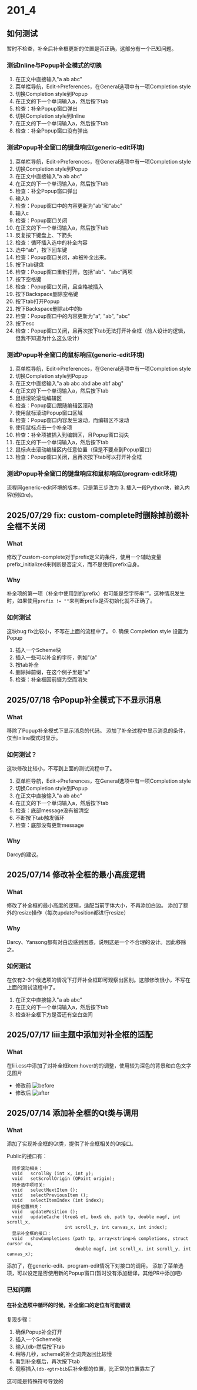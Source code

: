 # 201_4
## 如何测试
暂时不检查，补全后补全框更新的位置是否正确，这部分有一个已知问题。

### 测试Inline与Popup补全模式的切换
1. 在正文中直接输入"a ab abc"
2. 菜单栏导航，Edit->Preferences，在General选项中有一项Completion style
3. 切换Completion style到Popup
4. 在正文的下一个单词输入a，然后按下tab
5. 检查：补全Popup窗口弹出
3. 切换Completion style到Inline
4. 在正文的下一个单词输入a，然后按下tab
5. 检查：补全Popup窗口没有弹出

### 测试Popup补全窗口的键盘响应(generic-edit环境)
1. 菜单栏导航，Edit->Preferences，在General选项中有一项Completion style
2. 切换Completion style到Popup
3. 在正文中直接输入"a ab abc"
4. 在正文的下一个单词输入a，然后按下tab
5. 检查：补全Popup窗口弹出
6. 输入b
7. 检查：Popup窗口中的内容更新为"ab"和“abc”
8. 输入c
9. 检查：Popup窗口关闭
10. 在正文的下一个单词输入a，然后按下tab
11. 反复按下键盘上、下箭头
12. 检查：循环插入选中的补全内容
13. 选中“ab”，按下回车键
14. 检查：Popup窗口关闭，ab被补全出来。
15. 按下tab键盘
16. 检查：Popup窗口重新打开，包括"ab"、“abc”两项
17. 按下空格键
18. 检查：Popup窗口关闭，且空格被插入
19. 按下Backspace删除空格键
20. 按下tab打开Popup
21. 按下Backspace删除ab中的b
22. 检查：Popup窗口中的内容更新为"a", "ab", "abc"
23. 按下esc
24. 检查：Popup窗口关闭，且再次按下tab无法打开补全框（前人设计的逻辑，但我不知道为什么这么设计）

### 测试Popup补全窗口的鼠标响应(generic-edit环境)
1. 菜单栏导航，Edit->Preferences，在General选项中有一项Completion style
2. 切换Completion style到Popup
3. 在正文中直接输入"a ab abc abd abe abf abg"
4. 在正文的下一个单词输入a，然后按下tab
5. 鼠标滚轮滚动编辑区
6. 检查：Popup窗口跟随编辑区滚动
7. 使用鼠标滚动Popup窗口区域
8. 检查：Popup窗口内容发生滚动，而编辑区不滚动
9. 使用鼠标点击一个补全项
10. 检查：补全项被插入到编辑区，且Popup窗口消失
11. 在正文的下一个单词输入a，然后按下tab
12. 鼠标点击滚动编辑区内任意位置（但是不要点到Popup窗口）
13. 检查：Popup窗口关闭，且再次按下tab可以打开补全框

### 测试Popup补全窗口的键盘响应和鼠标响应(program-edit环境)
流程同generic-edit环境的版本，只是第三步改为
3. 插入一段Python块，输入内容(例如re)。

## 2025/07/29 fix: custom-complete时删除掉前缀补全框不关闭
### What
修改了custom-complete对于prefix定义的条件，使用一个辅助变量prefix_initialized来判断是否定义，而不是使用prefix自身。

### Why
补全项的第一项（补全中使用到的prefix）也可能是空字符串“”，这种情况发生时，如果使用`prefix != ""`来判断prefix是否初始化就不正确了。

### 如何测试
这块bug fix比较小，不写在上面的流程中了。
0. 确保 Completion style 设置为 Popup
1. 插入一个Scheme块
2. 插入一些可以补全的字符，例如"(a"
3. 按tab补全
4. 删除掉前缀，在这个例子里是"a"
5. 检查：补全框因前缀为空而消失


## 2025/07/18 令Popup补全模式下不显示消息
### What
移除了Popup补全模式下显示消息的代码。
添加了补全过程中显示消息的条件，仅当Inline模式时显示。

### 如何测试？
这块修改比较小，不写到上面的测试流程中了。
1. 菜单栏导航，Edit->Preferences，在General选项中有一项Completion style
2. 切换Completion style到Popup
3. 在正文中直接输入"a ab abc"
4. 在正文的下一个单词输入a，然后按下tab
5. 检查：底部message没有被清空
6. 不断按下tab触发循环
7. 检查：底部没有更新message

### Why
Darcy的建议。

## 2025/07/14 修改补全框的最小高度逻辑
### What
修改了补全框的最小高度的逻辑，适配当前字体大小，不再添加白边。
添加了额外的resize操作（每次updatePosition都进行resize）

### Why
Darcy、Yansong都有对白边感到困惑，说明这是一个不合理的设计。因此移除之。

### 如何测试
在仅有2-3个候选项的情况下打开补全框即可观察出区别。这部修改很小，不写在上面的测试流程中了。
1. 在正文中直接输入"a ab abc"
2. 在正文的下一个单词输入a，然后按下tab
3. 检查补全框下方是否还有空白空间

## 2025/07/17 liii主题中添加对补全框的适配
### What
在liii.css中添加了对补全框item:hover的的调整，使用较为深色的背景和白色文字
见图片
- 修改前
![before](image/201_4_before.png)
- 修改后
![after](image/201_4_after.png)

## 2025/07/14 添加补全框的Qt类与调用
### What
添加了实现补全框的Qt类，提供了补全框相关的Qt接口。

Public的接口有：
```
  同步滚动相关：
  void   scrollBy (int x, int y);
  void   setScrollOrigin (QPoint origin);
  同步选中项相关:
  void   selectNextItem ();        
  void   selectPreviousItem ();
  void   selectItemIndex (int index);
  同步位置相关：
  void   updatePosition ();
  void   updateCache (tree& et, box& eb, path tp, double magf, int scroll_x,
                      int scroll_y, int canvas_x, int index);
  显示补全框的接口：
  void   showCompletions (path tp, array<string>& completions, struct cursor cu,
                          double magf, int scroll_x, int scroll_y, int canvas_x);
```

添加了，在generic-edit、program-edit情况下对接口的调用。
添加了菜单选项，可以设定是否使用新的Popup窗口(暂时没有添加翻译，其他PR中添加吧)

### 已知问题
#### 在补全选项中循环的时候，补全窗口的定位有可能错误
复现步骤：
1. 确保Popup补全打开
2. 插入一个Scheme块
3. 输入(db-然后按下tab
4. 稍等几秒，scheme的补全词典返回比较慢
5. 看到补全框后，再次按下tab
6. 观察插入`(db-<gtr>bib`后补全框的位置，比正常的位置靠左了

这可能是特殊符号导致的

